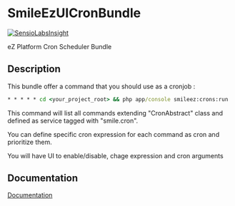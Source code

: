 # SmileEzUICronBundle

[![SensioLabsInsight](https://insight.sensiolabs.com/projects/f1ab4025-bcd6-43e9-8857-5029ea2247a4/mini.png)](https://insight.sensiolabs.com/projects/f1ab4025-bcd6-43e9-8857-5029ea2247a4)

eZ Platform Cron Scheduler Bundle

## Description

This bundle offer a command that you should use as a cronjob :

```cmd
* * * * * cd <your_project_root> && php app/console smileez:crons:run
```

This command will list all commands extending "CronAbstract" class and defined as service tagged with "smile.cron".

You can define specific cron expression for each command as cron and prioritize them.

You will have UI to enable/disable, chage expression and cron arguments

## Documentation

[Documentation](Resources/doc/README.md)

